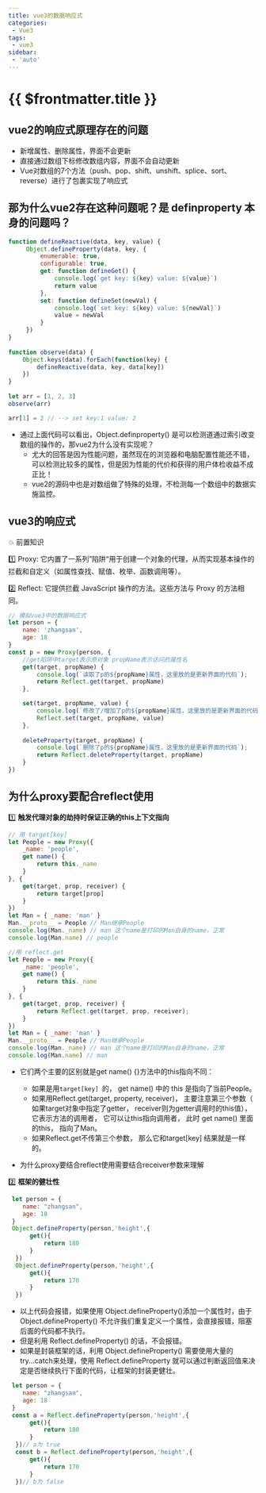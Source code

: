 ```yaml
---
title: vue3的数据响应式
categories:
 - Vue3
tags:
 - vue3
sidebar: 
 - 'auto'
---
```

# {{ $frontmatter.title }}
## vue2的响应式原理存在的问题

- 新增属性、删除属性，界面不会更新
- 直接通过数组下标修改数组内容，界面不会自动更新
- Vue对数组的7个方法（push、pop、shift、unshift、splice、sort、reverse）进行了包裹实现了响应式

## 那为什么vue2存在这种问题呢？是 definproperty 本身的问题吗？

```js
function defineReactive(data, key, value) {
	 Object.defineProperty(data, key, {
		 enumerable: true,
		 configurable: true,
		 get: function defineGet() {
			 console.log(`get key: ${key} value: ${value}`)
			 return value
		 },
		 set: function defineSet(newVal) {
			 console.log(`set key: ${key} value: ${newVal}`)
			 value = newVal
		 }
	 })
}
 
function observe(data) {
	Object.keys(data).forEach(function(key) {
		defineReactive(data, key, data[key])
	})
}
 
let arr = [1, 2, 3]
observe(arr)

arr[1] = 2 // --> set key:1 value: 2
```

- 通过上面代码可以看出，Object.definproperty() 是可以检测道通过索引改变数组的操作的，那vue2为什么没有实现呢？
    - 尤大的回答是因为性能问题，虽然现在的浏览器和电脑配置性能还不错，可以检测比较多的属性，但是因为性能的代价和获得的用户体检收益不成正比！
    - vue2的源码中也是对数组做了特殊的处理，不检测每一个数组中的数据实施监控。

## vue3的响应式
:boom: 前置知识

:one: Proxy: 它内置了一系列”陷阱“用于创建一个对象的代理，从而实现基本操作的拦截和自定义（如属性查找、赋值、枚举、函数调用等）。
 
:two: Reflect: 它提供拦截 JavaScript 操作的方法。这些方法与 Proxy 的方法相同。

```js
// 模拟vue3中的数据响应式
let person = {
    name: 'zhangsan',
    age: 18
}
const p = new Proxy(person, {
    //get陷阱中target表示原对象 propName表示访问的属性名
    get(target, propName) {
        console.log(`读取了p的${propName}属性，这里放的是更新界面的代码`);
        return Reflect.get(target, propName)
    },

    set(target, propName, value) {
        console.log(`修改了/增加了p的${propName}属性，这里放的是更新界面的代码`);
        Reflect.set(target, propName, value)
    },
    
    deleteProperty(target, propName) {
        console.log(`删除了p的${propName}属性，这里放的是更新界面的代码`);
        return Reflect.deleteProperty(target, propName)
    }
})
```

## 为什么proxy要配合reflect使用

:one: **触发代理对象的劫持时保证正确的this上下文指向**

```js
// 用 target[key]
let People = new Proxy({
    _name: 'people',
    get name() {
        return this._name
    }
}, {
    get(target, prop, receiver) {
        return target[prop]
    }
})
let Man = { _name: 'man' }
Man.__proto__ = People // Man继承People
console.log(Man._name) // man 这个name是打印的Man自身的name，正常
console.log(Man.name) // people 

//用 reflect.get
let People = new Proxy({
    _name: 'people',
    get name() {
        return this._name
    }
}, {
    get(target, prop, receiver) {
        return Reflect.get(target, prop, receiver);
    }
})
let Man = { _name: 'man' }
Man.__proto__ = People // Man继承People
console.log(Man._name) // man 这个name是打印的Man自身的name，正常
console.log(Man.name) // man
```

- 它们两个主要的区别就是get name() {}方法中的this指向不同：

    - 如果是用`target[key] `的， get name() 中的 this 是指向了当前People。
    - 如果用Reflect.get(target, property, receiver)， 主要注意第三个参数（ 如果target对象中指定了getter， receiver则为getter调用时的this值）， 它表示方法的调用者， 它可以让this指向调用者， 此时 get name() 里面的this， 指向了Man。
    - 如果Reflect.get不传第三个参数， 那么它和target[key] 结果就是一样的。

- 为什么proxy要结合reflect使用需要结合receiver参数来理解

:two: **框架的健壮性**

```js
 let person = {
    name: "zhangsan",
    age: 18
 }
 Object.defineProperty(person,'height',{
      get(){
          return 180
      }
  })
  Object.defineProperty(person,'height',{
      get(){
          return 170
      }
  })
```
- 以上代码会报错，如果使用 Object.defineProperty()添加一个属性时，由于 Object.defineProperty() 不允许我们重复定义一个属性，会直接报错，阻塞后面的代码都不执行。
- 但是利用 Reflect.defineProperty() 的话，不会报错。
- 如果是封装框架的话，利用 Object.defineProperty() 需要使用大量的 try...catch来处理，使用 Reflect.defineProperty 就可以通过判断返回值来决定是否继续执行下面的代码，让框架的封装更健壮。
```js
 let person = {
    name: "zhangsan",
    age: 18
 }
 const a = Reflect.defineProperty(person,'height',{
      get(){
          return 180
      }
  })// a为 true
  const b = Reflect.defineProperty(person,'height',{
      get(){
          return 170
      }
  })// b为 false
```